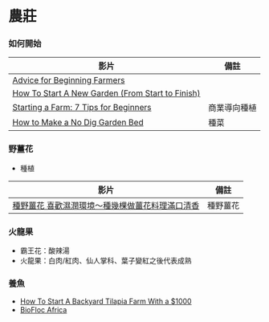# 農莊

### 如何開始
|影片|備註|
|----|----|
|[Advice for Beginning Farmers](https://www.youtube.com/watch?v=AYEo2udXM80)||
|[How To Start A New Garden (From Start to Finish)](https://www.youtube.com/watch?v=0aNOPuXHCLQ&list=PL5My47TRn9ydMPSTt-5kpxPeL277dpPhZ&index=4)||
|[Starting a Farm: 7 Tips for Beginners](https://www.youtube.com/watch?v=mJ-MeA-W1Ts)|商業導向種植|
|[How to Make a No Dig Garden Bed](https://www.youtube.com/watch?v=TVoruCmpfUI&list=PL5My47TRn9ydMPSTt-5kpxPeL277dpPhZ)|種菜|


### 野薑花
- 種植

|影片|備註|
|----|----|
|[種野薑花 喜歡濕潤環境～種幾棵做薑花料理滿口清香](https://www.youtube.com/watch?v=RnbWGFmgyks)|種野薑花|

### 火龍果
- 霸王花：酸辣湯
- 火龍果：白肉/紅肉、仙人掌科、葉子變紅之後代表成熟

### 養魚
- [How To Start A Backyard Tilapia Farm With a $1000](https://www.youtube.com/watch?v=Wnmg_zgD59A)
- [BioFloc Africa](https://bioflocafrica.com/)
